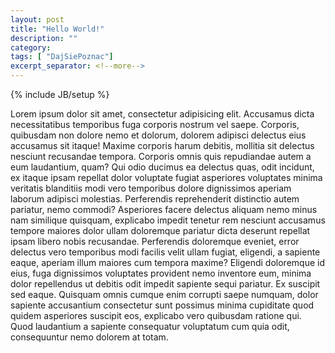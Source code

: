 ```yaml
---
layout: post
title: "Hello World!"
description: ""
category: 
tags: [ "DajSiePoznac"]
excerpt_separator: <!--more-->
---
```

{% include JB/setup %}

Lorem ipsum dolor sit amet, consectetur adipisicing elit. Accusamus dicta necessitatibus temporibus fuga corporis nostrum vel saepe. Corporis, quibusdam non dolore nemo et dolorum, dolorem adipisci delectus eius accusamus sit itaque! Maxime corporis harum debitis, mollitia sit delectus nesciunt recusandae tempora. Corporis omnis quis repudiandae autem a eum laudantium, quam? Qui odio ducimus ea delectus quas, odit incidunt, ex itaque ipsam repellat dolor voluptate fugiat asperiores voluptates minima veritatis blanditiis modi vero temporibus dolore dignissimos aperiam laborum adipisci molestias. <!--more-->Perferendis reprehenderit distinctio autem pariatur, nemo commodi? Asperiores facere delectus aliquam nemo minus nam similique quisquam, explicabo impedit tenetur rem nesciunt accusamus tempore maiores dolor ullam doloremque pariatur dicta deserunt repellat ipsam libero nobis recusandae. Perferendis doloremque eveniet, error delectus vero temporibus modi facilis velit ullam fugiat, eligendi, a sapiente eaque, aperiam illum maiores cum tempora maxime? Eligendi doloremque id eius, fuga dignissimos voluptates provident nemo inventore eum, minima dolor repellendus ut debitis odit impedit sapiente sequi pariatur. Ex suscipit sed eaque. Quisquam omnis cumque enim corrupti saepe numquam, dolor sapiente accusantium consectetur sunt possimus minima cupiditate quod quidem asperiores suscipit eos, explicabo vero quibusdam ratione qui. Quod laudantium a sapiente consequatur voluptatum cum quia odit, consequuntur nemo dolorem at totam.